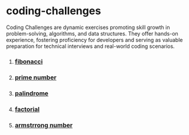 # coding-challenges
Coding Challenges are dynamic exercises promoting skill growth in problem-solving, algorithms, and data structures. They offer hands-on experience, fostering proficiency for developers and serving as valuable preparation for technical interviews and real-world coding scenarios.

1. ### [fibonacci](https://github.com/VigneshbabuOfficial/java_coding_challenges/blob/master/coding_challenges/src/others/Fibonacci.java)
2. ### [prime number](https://github.com/VigneshbabuOfficial/java_coding_challenges/blob/master/coding_challenges/src/others/PrimeNumber.java)
3. ### [palindrome](https://github.com/VigneshbabuOfficial/java_coding_challenges/blob/master/coding_challenges/src/others/Palindrome.java)
4. ### [factorial](https://github.com/VigneshbabuOfficial/java_coding_challenges/blob/master/coding_challenges/src/others/Factorial.java)
5. ### [armstrrong number](https://github.com/VigneshbabuOfficial/java_coding_challenges/blob/master/coding_challenges/src/others/Armstrong.java)


